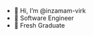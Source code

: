 - 👋 Hi, I’m @inzamam-virk
- 👀 Software Engineer
- 🌱 Fresh Graduate
<!---
inzamam-virk/inzamam-virk is a ✨ special ✨ repository because its `README.md` (this file) appears on your GitHub profile.
You can click the Preview link to take a look at your changes.
--->
